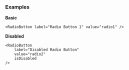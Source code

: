 ### Examples

**Basic**

```
<RadioButton label="Radio Button 1" value="radio1" />
```

**Disabled**

```
<RadioButton
    label="Disabled Radio Button"
    value="radio2"
    isDisabled
/>
```
